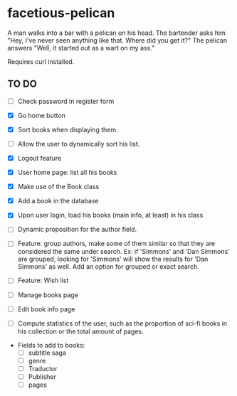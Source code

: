 facetious-pelican
=================

A man walks into a bar with a pelican on his head. 
The bartender asks him "Hey, I've never seen anything like that. 
Where did you get it?" 
The pelican answers "Well, it started out as a wart on my ass."

Requires curl installed.

TO DO
------
- [ ] Check password in register form

- [x] Go home button

- [x] Sort books when displaying them.

- [ ] Allow the user to dynamically sort his list.

- [x] Logout feature

- [x] User home page: list all his books

- [x] Make use of the Book class

- [x] Add a book in the database

- [x] Upon user login, load his books (main info, at least) in his class

- [ ] Dynamic proposition for the author field.

- [ ] Feature: group authors, make some of them similar so that they are
considered the same under search. Ex: if 'Simmons' and 'Dan Simmons' are
grouped, looking for 'Simmons' will show the results for 'Dan Simmons'
as well. Add an option for grouped or exact search.

- [ ] Feature: Wish list

- [ ] Manage books page

- [ ] Edit book info page

- [ ] Compute statistics of the user, such as the proportion of sci-fi books in his collection or the total amount of pages.

- Fields to add to books:
	- [ ] subtitle saga
	- [ ] genre
	- [ ] Traductor
	- [ ] Publisher
	- [ ] pages
